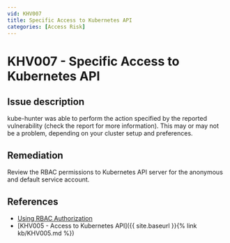 ```yaml
---
vid: KHV007
title: Specific Access to Kubernetes API
categories: [Access Risk]
---
```


# KHV007 - Specific Access to Kubernetes API

## Issue description

kube-hunter was able to perform the action specified by the reported vulnerability (check the report for more information). This may or may not be a problem, depending on your cluster setup and preferences.

## Remediation

Review the RBAC permissions to Kubernetes API server for the anonymous and default service account.

## References

- [Using RBAC Authorization](https://kubernetes.io/docs/reference/access-authn-authz/rbac/)
- [KHV005 - Access to Kubernetes API]({{ site.baseurl }}{% link kb/KHV005.md %})